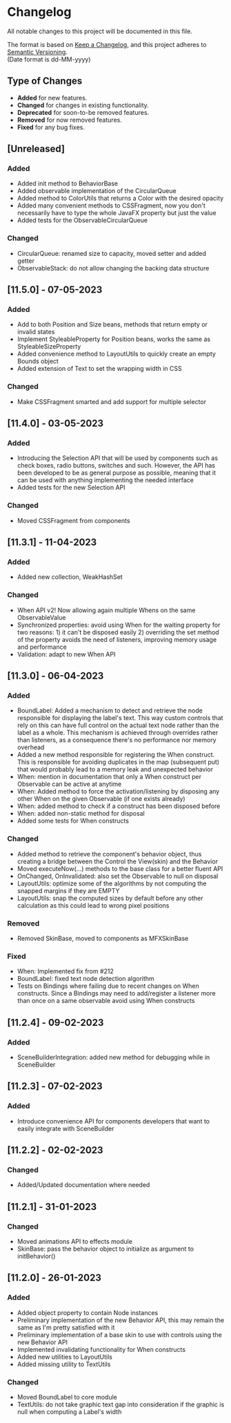 # Changelog

All notable changes to this project will be documented in this file.

The format is based on [Keep a Changelog](https://keepachangelog.com/en/1.0.0/), and this project adheres
to [Semantic Versioning](https://semver.org/spec/v2.0.0.html).  
(Date format is dd-MM-yyyy)

## Type of Changes

- **Added** for new features.
- **Changed** for changes in existing functionality.
- **Deprecated** for soon-to-be removed features.
- **Removed** for now removed features.
- **Fixed** for any bug fixes.

[//]: ##[Unreleased]

## [Unreleased]

### Added

- Added init method to BehaviorBase
- Added observable implementation of the CircularQueue
- Added method to ColorUtils that returns a Color with the desired opacity
- Added many convenient methods to CSSFragment, now you don't necessarily have to type the whole JavaFX property but
  just the value
- Added tests for the ObservableCircularQueue

### Changed

- CircularQueue: renamed size to capacity, moved setter and added getter
- ObservableStack: do not allow changing the backing data structure

## [11.5.0] - 07-05-2023

### Added

- Add to both Position and Size beans, methods that return empty or invalid states
- Implement StyleableProperty for Position beans, works the same as StyleableSizeProperty
- Added convenience method to LayoutUtils to quickly create an empty Bounds object
- Added extension of Text to set the wrapping width in CSS

### Changed

- Make CSSFragment smarted and add support for multiple selector

## [11.4.0] - 03-05-2023

### Added

- Introducing the Selection API that will be used by components such as check boxes, radio buttons, switches and such.
  However, the API has been developed to be as general purpose as possible, meaning that it can be used with anything
  implementing the needed interface
- Added tests for the new Selection API

### Changed

- Moved CSSFragment from components

## [11.3.1] - 11-04-2023

### Added

- Added new collection, WeakHashSet

### Changed

- When API v2! Now allowing again multiple Whens on the same ObservableValue
- Synchronized properties: avoid using When for the waiting property for two reasons: 1) it can't be disposed easily 2)
  overriding the set method of the property avoids the need of listeners, improving memory usage and performance
- Validation: adapt to new When API

## [11.3.0] - 06-04-2023

### Added

- BoundLabel: Added a mechanism to detect and retrieve the node responsible for displaying the label's text. This way
  custom controls that rely on this can have full control on the actual text node rather than the label as a whole. This
  mechanism is achieved through overrides rather than listeners, as a consequence there's no performance nor memory
  overhead
- Added a new method responsible for registering the When construct. This is responsible for avoiding duplicates in the
  map (subsequent put) that would probably lead to a memory leak and unexpected behavior
- When: mention in documentation that only a When construct per Observable can be active at anytime
- When: Added method to force the activation/listening by disposing any other When on the given Observable (if one
  exists already)
- When: added method to check if a construct has been disposed before
- When: added non-static method for disposal
- Added some tests for When constructs

### Changed

- Added method to retrieve the component's behavior object, thus creating a bridge between the Control the View(skin)
  and the Behavior
- Moved executeNow(...) methods to the base class for a better fluent API
- OnChanged, OnInvalidated: also set the Observable to null on disposal
- LayoutUtils: optimize some of the algorithms by not computing the snapped margins if they are EMPTY
- LayoutUtils: snap the computed sizes by default before any other calculation as this could lead to wrong pixel
  positions

### Removed

- Removed SkinBase, moved to components as MFXSkinBase

### Fixed

- When: Implemented fix from #212
- BoundLabel: fixed text node detection algorithm
- Tests on Bindings where failing due to recent changes on When constructs. Since a Bindings may need to add/register a
  listener more than once on a same observable avoid using When constructs

## [11.2.4] - 09-02-2023

### Added

- SceneBuilderIntegration: added new method for debugging while in SceneBuilder

## [11.2.3] - 07-02-2023

### Added

- Introduce convenience API for components developers that want to easily integrate with SceneBuilder

## [11.2.2] - 02-02-2023

### Changed

- Added/Updated documentation where needed

## [11.2.1] - 31-01-2023

### Changed

- Moved animations API to effects module
- SkinBase: pass the behavior object to initialize as argument to initBehavior()

## [11.2.0] - 26-01-2023

### Added

- Added object property to contain Node instances
- Preliminary implementation of the new Behavior API, this may remain the same as I'm pretty satisfied with it
- Preliminary implementation of a base skin to use with controls using the new Behavior API
- Implemented invalidating functionality for When constructs
- Added new utilities to LayoutUtils
- Added missing utility to TextUtils

### Changed

- Moved BoundLabel to core module
- TextUtils: do not take graphic text gap into consideration if the graphic is null when computing a Label's width